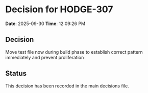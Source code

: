 # Decision for HODGE-307

**Date**: 2025-09-30
**Time**: 12:09:26 PM

## Decision
Move test file now during build phase to establish correct pattern immediately and prevent proliferation

## Status
This decision has been recorded in the main decisions file.

